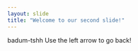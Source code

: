 ```yaml
---
layout: slide
title: "Welcome to our second slide!"
---
```

badum-tshh
Use the left arrow to go back!
